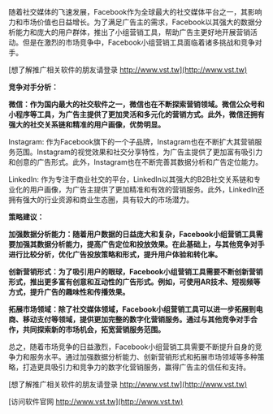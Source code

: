 随着社交媒体的飞速发展，Facebook作为全球最大的社交媒体平台之一，其影响力和市场价值也日益增长。为了满足广告主的需求，Facebook以其强大的数据分析能力和庞大的用户群体，推出了小组营销工具，帮助广告主更好地开展营销活动。但是在激烈的市场竞争中，Facebook小组营销工具面临着诸多挑战和竞争对手。

[想了解推广相关软件的朋友请登录 http://www.vst.tw](http://www.vst.tw)

**竞争对手分析：**

**微信：作为国内最大的社交软件之一，微信也在不断探索营销领域。微信公众号和小程序等工具，为广告主提供了更加灵活和多元化的营销方式。此外，微信还拥有强大的社交关系链和精准的用户画像，优势明显。**

Instagram: 作为Facebook旗下的一个子品牌，Instagram也在不断扩大其营销服务范围。Instagram的视觉效果和社交分享特性，为广告主提供了更加富有吸引力和创意的广告形式。此外，Instagram也在不断完善其数据分析和广告定位能力。

LinkedIn: 作为专注于商业社交的平台，LinkedIn以其强大的B2B社交关系链和专业化的用户画像，为广告主提供了更加精准和有效的营销服务。此外，LinkedIn还拥有强大的行业资源和商业生态圈，具有较大的市场潜力。

**策略建议：**

**加强数据分析能力：随着用户数据的日益庞大和复杂，Facebook小组营销工具需要加强其数据分析能力，提高广告定位和投放效果。在此基础上，与其他竞争对手进行比较分析，优化广告投放策略和形式，提升用户体验和转化率。**

**创新营销形式：为了吸引用户的眼球，Facebook小组营销工具需要不断创新营销形式，推出更多富有创意和互动性的广告形式。例如，可使用AR技术、短视频等方式，提升广告的趣味性和传播效果。**

**拓展市场领域：除了社交媒体领域，Facebook小组营销工具可以进一步拓展到电商、移动支付等领域，提供更加完整的数字化营销服务。通过与其他竞争对手合作，共同探索新的市场机会，拓宽营销服务范围。**

总之，随着市场竞争的日益激烈，Facebook小组营销工具需要不断提升自身的竞争力和服务水平。通过加强数据分析能力、创新营销形式和拓展市场领域等多种策略，打造更具吸引力和竞争力的数字化营销服务，赢得广告主的信任和支持。

[想了解推广相关软件的朋友请登录 http://www.vst.tw](http://www.vst.tw)


[访问软件官网 http://www.vst.tw](http://www.vst.tw)
